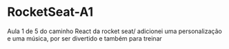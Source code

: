 # RocketSeat-A1
Aula 1 de 5 do caminho React da rocket seat/ adicionei uma personalização e uma música, por ser divertido e também para treinar
